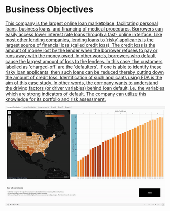 <h1>Business Objectives</h1> <a href="https://www.linkedin.com/in/piyush24/">
This company is the largest online loan marketplace, facilitating personal loans, business loans, and financing of medical procedures. Borrowers can easily access lower interest rate loans through a fast- online interface.
Like most other lending companies, lending loans to ‘risky’ applicants is the largest source of financial loss (called credit loss). The credit loss is the amount of money lost by the lender when the borrower refuses to pay or runs away with the money owed. In other words, borrowers who default cause the largest amount of loss to the lenders. In this case, the customers labelled as 'charged-off' are the 'defaulters'.
If one is able to identify these risky loan applicants, then such loans can be reduced thereby cutting down the amount of credit loss. Identification of such applicants using EDA is the aim of this case study.
In other words, the company wants to understand the driving factors (or driver variables) behind loan default, i.e. the variables which are strong indicators of default. The company can utilize this knowledge for its portfolio and risk assessment.

  

![Tableau Preview](https://github.com/NirvanaDogra/Credit_Analysis_AAP/blob/master/tableauPreview.gif)
